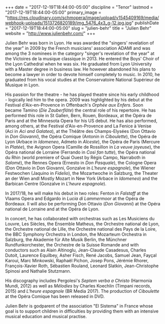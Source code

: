 +++
date = "2017-12-19T18:44:00-05:00"
discipline = "Tenor"
lastmod = "2017-12-19T18:44:00-05:00"
primary_image = "https://res.cloudinary.com/schmopera/image/upload/v1545409169/media/webhook-uploads/1513726820189/img_5476_4x3_g-12.jpg.jpg"
publishDate = "2017-12-19T18:44:00-05:00"
slug = "julien-behr"
title = "Julien Behr"
website = "http://www.julienbehr.com/"
+++

Julien Behr was born in Lyon. He was awarded the "singers' revelation of the year" in 2009 by the French musicians' association ADAMI and was among the 3 nominees in the category "singer's revelation of the year" at the Victoires de la musique classique in 2013. He entered the Boys' Choir of the Lyon Cathedral when he was six. He graduated from Lyon University with a Master degree in business law. He however abandoned his plans to become a lawyer in order to devote himself completely to music. In 2010, he graduated from his vocal studies at the Conservatoire National Supérieur de Musique in Lyon.

His passion for the theatre - he has played theatre since his early childhood - logically led him to the opera. 2009 was highlighted by his debut at the Festival d'Aix-en-Provence in Offenbach's *Orphée aux Enfers*. Soon became Tamino (*Die Zauberflöte*) the central role of his repertoire. He has performed this role in St Gallen, Bern, Rouen, Bordeaux, at the Opéra de Paris and at the Minnesota Opera for his US debut. He has also performed, among others, at the Festival d'Aix-en-Provence and La Fenice à Venise (Aci in *Aci and Galatea*), at the Théâtre des Champs-Elysées (Don Ottavio in *Don Giovanni*), the Opéra Comique (Antonin in *Ciboulette*), the Opéra de Lyon (Arbace in *Idomeneo*, Admeto in *Alceste*), the Opéra de Paris (Mercure in *Platée*), the Avignon Opera (Camille de Rossillon in *La veuve joyeuse*), the Opéra national de Lorraine (Ferrando in *Così fan tutte*), the Opéra national du Rhin (world premiere of Quai Ouest by Régis Campo, Narraboth in *Salomé*), the Rennes Opera (Ernesto in *Don Pasquale*), the Cologne Opera (Don Ottavio in Don Giovanni, Gonzalve in *L'heure espagnole*), the Wiener Festwochen (Jaquino in *Fidelio*), the Mozartwoche in Salzburg, the Theater an der Wien andl Mostly Mozart in New York (Arbace in *Idomeneo*) and the Barbican Centre (Gonzalve in *L'heure espagnole*).

In 2017/18, he will make his debut in two roles: Fenton in *Falstaff* at the Vlaams Opera and Edgardo in *Lucia di Lammermoor* at the Opéra de Bordeaux. Il will also be performing Don Ottavio (*Don Giovanni*) at the Opéra national de Lorraine and at the Opéra de Lyon.

In concert, he has collaborated with orchestras such as Les Musiciens du Louvre, Les Siècles, the Ensemble Matheus, the Orchestre national de Lyon, the Orchestre national de Lille, the Orchestre national des Pays de la Loire, the BBC Symphony Orchestra in London, the Mozarteum Orchestra in Salzburg, the Akademie für Alte Musik Berlin, the Münchner Rundfunkorchester, the Orchestre de la Suisse Romande and with conductors such as Alain Altinoglu, Jean-Claude Casadesus, Charles Dutoit, Laurence Equilbey, Asher Fisch, René Jacobs, Samuel Jean, Fayçal Karoui, Marc Minkowski, Raphaël Pichon, Josep Pons, Jérémie Rhorer, François-Xavier Roth, Sébastien Rouland, Leonard Slatkin, Jean-Christophe Spinosi and Nathalie Stutzmann.

His discography includes Pergolesi's *Septem verba a Christo* (Harmonia Mundi, 2012) as well as *Mélodies* by Charles Koechlin (Timpani records, 2015) and *L'heure espagnole* (BR Media 2017). The production of *Ciboulette* at the Opéra Comique has been released in DVD.

Julien Behr is godparent of the association "El Sistema" in France whose goal is to support children in difficulties by providing them with an intensive musical education and musical practise.

